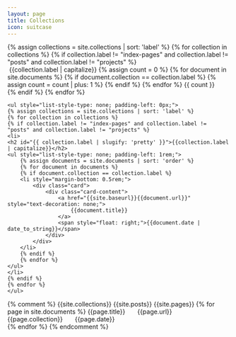 ```yaml
---
layout: page
title: Collections
icon: suitcase
---
```


<div class="page">
    <div style="display: inline-flex; flex-wrap: wrap;">
    {% assign collections = site.collections | sort: 'label' %}
    {% for collection in collections %}
        {% if collection.label != "index-pages" and collection.label != "posts" and collection.label != "projects" %}
        <a href="#{{ collection.label | slugify: 'pretty' }}" style="text-decoration: none;">
        <div class="chip">
            <span class="chip-content">
            <i class="fa fa-suitcase" aria-hidden="true"></i>&nbsp;{{collection.label | capitalize}}</span>
            {% assign count = 0 %}
            {% for document in site.documents %}
            {% if document.collection == collection.label %}
            {% assign count = count | plus: 1 %}
            {% endif %} 
            {% endfor %}       
            <span class="chip-count">{{ count }}</span>
        </div>
        </a>
        {% endif %}
    {% endfor %}
    </div>
    
    <ul style="list-style-type: none; padding-left: 0px;">
    {% assign collections = site.collections | sort: 'label' %}
    {% for collection in collections %}
    {% if collection.label != "index-pages" and collection.label != "posts" and collection.label != "projects" %}
    <li>
    <h2 id="{{ collection.label | slugify: 'pretty' }}">{{collection.label | capitalize}}</h2>
    <ul style="list-style-type: none; padding-left: 1rem;">
        {% assign documents = site.documents | sort: 'order' %}
        {% for document in documents %}
        {% if document.collection == collection.label %}
        <li style="margin-bottom: 0.5rem;">
            <div class="card">
                <div class="card-content">
                    <a href="{{site.baseurl}}{{document.url}}" style="text-decoration: none;">
                        {{document.title}}
                    </a>
                    <span style="float: right;">{{document.date | date_to_string}}</span>
                </div>
            </div>
        </li>
        {% endif %}
        {% endfor %}
    </ul>
    </li>
    {% endif %}
    {% endfor %}
    </ul>
</div>


{% comment %}
    {{site.collections}}
    {{site.posts}}
    {{site.pages}}
    {% for page in site.documents %}
    {{page.title}} &nbsp;&nbsp;&nbsp;&nbsp;&nbsp; 
    {{page.url}} &nbsp;&nbsp;&nbsp;&nbsp;&nbsp; 
    {{page.collection}} &nbsp;&nbsp;&nbsp;&nbsp;&nbsp;
    {{page.date}} &nbsp;&nbsp;&nbsp;&nbsp;&nbsp;<br>
    {% endfor %}
{% endcomment %}
    